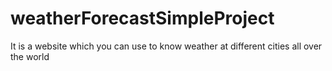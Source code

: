 # weatherForecastSimpleProject
It is a website which you can use to know weather at different cities all over the world 
